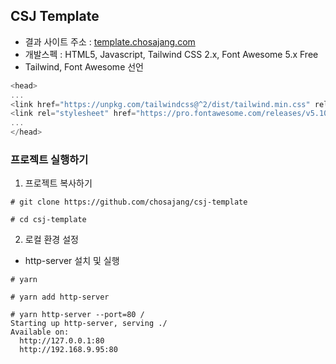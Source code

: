 ## CSJ Template
- 결과 사이트 주소 : [template.chosajang.com](http://template.chosajang.com)
- 개발스펙 : HTML5, Javascript, Tailwind CSS 2.x, Font Awesome 5.x Free
- Tailwind, Font Awesome 선언
```javascript
<head>
...
<link href="https://unpkg.com/tailwindcss@^2/dist/tailwind.min.css" rel="stylesheet">
<link rel="stylesheet" href="https://pro.fontawesome.com/releases/v5.10.0/css/all.css" integrity="sha384-AYmEC3Yw5cVb3ZcuHtOA93w35dYTsvhLPVnYs9eStHfGJvOvKxVfELGroGkvsg+p" crossorigin="anonymous"/>
...
</head>
```

### 프로젝트 실행하기
1. 프로젝트 복사하기
```shell
# git clone https://github.com/chosajang/csj-template

# cd csj-template
```

2. 로컬 환경 설정
- http-server 설치 및 실행
```shell
# yarn

# yarn add http-server

# yarn http-server --port=80 /
Starting up http-server, serving ./
Available on:
  http://127.0.0.1:80
  http://192.168.9.95:80

```

